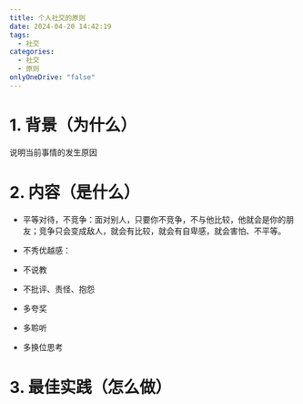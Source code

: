 ```yaml
---
title: 个人社交的原则
date: 2024-04-20 14:42:19
tags:
  - 社交
categories:
  - 社交
  - 原则
onlyOneDrive: "false"
---
```

# 1. 背景（为什么）
说明当前事情的发生原因

# 2. 内容（是什么）

- 平等对待，不竞争：面对别人，只要你不竞争，不与他比较，他就会是你的朋友；竞争只会变成敌人，就会有比较，就会有自卑感，就会害怕、不平等。

- 不秀优越感：
- 不说教
- 不批评、责怪、抱怨

- 多夸奖
- 多聆听
- 多换位思考


# 3. 最佳实践（怎么做）
